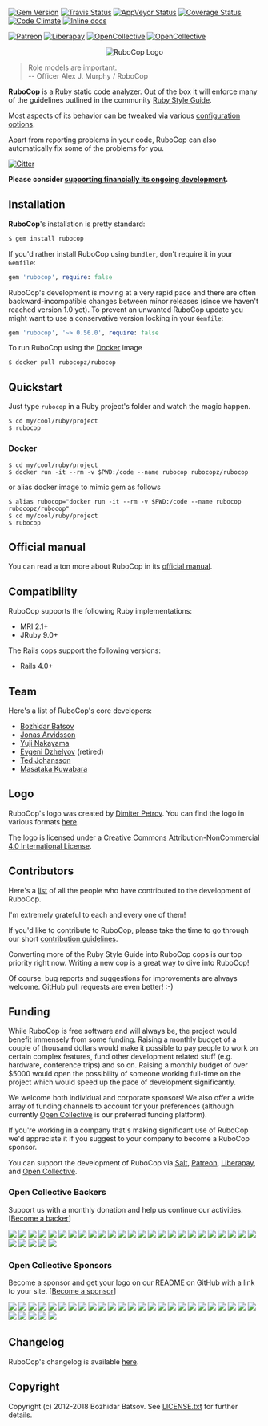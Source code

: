 
[![Gem Version](https://badge.fury.io/rb/rubocop.svg)](http://badge.fury.io/rb/rubocop)
[![Travis Status](https://travis-ci.org/rubocop-hq/rubocop.svg?branch=master)](https://travis-ci.org/rubocop-hq/rubocop)
[![AppVeyor Status](https://ci.appveyor.com/api/projects/status/sj3ye7n5690d0nvg?svg=true)](https://ci.appveyor.com/project/bbatsov/rubocop)
[![Coverage Status](https://img.shields.io/codeclimate/coverage/github/bbatsov/rubocop.svg)](https://codeclimate.com/github/bbatsov/rubocop)
[![Code Climate](https://codeclimate.com/github/bbatsov/rubocop/badges/gpa.svg)](https://codeclimate.com/github/bbatsov/rubocop)
[![Inline docs](http://inch-ci.org/github/bbatsov/rubocop.svg)](http://inch-ci.org/github/bbatsov/rubocop)

[![Patreon](https://img.shields.io/badge/patreon-donate-orange.svg)](https://www.patreon.com/bbatsov)
[![Liberapay](https://liberapay.com/assets/widgets/donate.svg)](https://liberapay.com/bbatsov/donate)
[![OpenCollective](https://opencollective.com/rubocop/backers/badge.svg)](#open-collective-backers)
[![OpenCollective](https://opencollective.com/rubocop/sponsors/badge.svg)](#open-collective-sponsors)

<p align="center">
  <img src="https://raw.githubusercontent.com/bbatsov/rubocop/master/logo/rubo-logo-horizontal.png" alt="RuboCop Logo"/>
</p>

> Role models are important. <br/>
> -- Officer Alex J. Murphy / RoboCop

**RuboCop** is a Ruby static code analyzer. Out of the box it will
enforce many of the guidelines outlined in the community
[Ruby Style Guide](https://github.com/bbatsov/ruby-style-guide).

Most aspects of its behavior can be tweaked via various
[configuration options](https://github.com/bbatsov/rubocop/blob/master/config/default.yml).

Apart from reporting problems in your code, RuboCop can also
automatically fix some of the problems for you.

[![Gitter](https://badges.gitter.im/Join%20Chat.svg)](https://gitter.im/bbatsov/rubocop?utm_source=badge&utm_medium=badge&utm_campaign=pr-badge&utm_content=badge)

**Please consider [supporting financially its ongoing development](#funding).**

## Installation

**RuboCop**'s installation is pretty standard:

```sh
$ gem install rubocop
```

If you'd rather install RuboCop using `bundler`, don't require it in your `Gemfile`:

```rb
gem 'rubocop', require: false
```

RuboCop's development is moving at a very rapid pace and there are
often backward-incompatible changes between minor releases (since we
haven't reached version 1.0 yet). To prevent an unwanted RuboCop update you
might want to use a conservative version locking in your `Gemfile`:

```rb
gem 'rubocop', '~> 0.56.0', require: false
```
To run RuboCop using the [Docker](https://hub.docker.com/r/rubocopz/rubocop/) image
```
$ docker pull rubocopz/rubocop
```

## Quickstart

Just type `rubocop` in a Ruby project's folder and watch the magic happen.

```
$ cd my/cool/ruby/project
$ rubocop
```
### Docker
```
$ cd my/cool/ruby/project
$ docker run -it --rm -v $PWD:/code --name rubocop rubocopz/rubocop
```
or alias docker image to mimic gem as follows
```
$ alias rubocop="docker run -it --rm -v $PWD:/code --name rubocop rubocopz/rubocop"
$ cd my/cool/ruby/project
$ rubocop
```
 

## Official manual

You can read a ton more about RuboCop in its [official manual](http://rubocop.readthedocs.io).

## Compatibility

RuboCop supports the following Ruby implementations:

* MRI 2.1+
* JRuby 9.0+

The Rails cops support the following versions:

* Rails 4.0+

## Team

Here's a list of RuboCop's core developers:

* [Bozhidar Batsov](https://github.com/bbatsov)
* [Jonas Arvidsson](https://github.com/jonas054)
* [Yuji Nakayama](https://github.com/yujinakayama)
* [Evgeni Dzhelyov](https://github.com/edzhelyov) (retired)
* [Ted Johansson](https://github.com/drenmi)
* [Masataka Kuwabara](https://github.com/pocke)

## Logo

RuboCop's logo was created by [Dimiter Petrov](https://www.chadomoto.com/). You can find the logo in various
formats [here](https://github.com/bbatsov/rubocop/tree/master/logo).

The logo is licensed under a
[Creative Commons Attribution-NonCommercial 4.0 International License](http://creativecommons.org/licenses/by-nc/4.0/deed.en_GB).

## Contributors

Here's a [list](https://github.com/bbatsov/rubocop/graphs/contributors) of
all the people who have contributed to the development of RuboCop.

I'm extremely grateful to each and every one of them!

If you'd like to contribute to RuboCop, please take the time to go
through our short
[contribution guidelines](CONTRIBUTING.md).

Converting more of the Ruby Style Guide into RuboCop cops is our top
priority right now. Writing a new cop is a great way to dive into RuboCop!

Of course, bug reports and suggestions for improvements are always
welcome. GitHub pull requests are even better! :-)

## Funding

While RuboCop is free software and will always be, the project would benefit immensely from some funding.
Raising a monthly budget of a couple of thousand dollars would make it possible to pay people to work on
certain complex features, fund other development related stuff (e.g. hardware, conference trips) and so on.
Raising a monthly budget of over $5000 would open the possibility of someone working full-time on the project
which would speed up the pace of development significantly.

We welcome both individual and corporate sponsors! We also offer a
wide array of funding channels to account for your preferences
(although
currently [Open Collective](https://opencollective.com/rubocop) is our
preferred funding platform).

If you're working in a company that's making significant use of RuboCop we'd appreciate it if you suggest to your company
to become a RuboCop sponsor.

You can support the development of RuboCop via
[Salt](https://salt.bountysource.com/teams/rubocop),
[Patreon](https://www.patreon.com/bbatsov),
[Liberapay](https://liberapay.com/bbatsov/donate),
and [Open Collective](https://opencollective.com/rubocop).

### Open Collective Backers

Support us with a monthly donation and help us continue our activities. [[Become a backer](https://opencollective.com/rubocop#backer)]

<a href="https://opencollective.com/rubocop/backer/0/website" target="_blank"><img src="https://opencollective.com/rubocop/backer/0/avatar.svg"></a>
<a href="https://opencollective.com/rubocop/backer/1/website" target="_blank"><img src="https://opencollective.com/rubocop/backer/1/avatar.svg"></a>
<a href="https://opencollective.com/rubocop/backer/2/website" target="_blank"><img src="https://opencollective.com/rubocop/backer/2/avatar.svg"></a>
<a href="https://opencollective.com/rubocop/backer/3/website" target="_blank"><img src="https://opencollective.com/rubocop/backer/3/avatar.svg"></a>
<a href="https://opencollective.com/rubocop/backer/4/website" target="_blank"><img src="https://opencollective.com/rubocop/backer/4/avatar.svg"></a>
<a href="https://opencollective.com/rubocop/backer/5/website" target="_blank"><img src="https://opencollective.com/rubocop/backer/5/avatar.svg"></a>
<a href="https://opencollective.com/rubocop/backer/6/website" target="_blank"><img src="https://opencollective.com/rubocop/backer/6/avatar.svg"></a>
<a href="https://opencollective.com/rubocop/backer/7/website" target="_blank"><img src="https://opencollective.com/rubocop/backer/7/avatar.svg"></a>
<a href="https://opencollective.com/rubocop/backer/8/website" target="_blank"><img src="https://opencollective.com/rubocop/backer/8/avatar.svg"></a>
<a href="https://opencollective.com/rubocop/backer/9/website" target="_blank"><img src="https://opencollective.com/rubocop/backer/9/avatar.svg"></a>
<a href="https://opencollective.com/rubocop/backer/10/website" target="_blank"><img src="https://opencollective.com/rubocop/backer/10/avatar.svg"></a>
<a href="https://opencollective.com/rubocop/backer/11/website" target="_blank"><img src="https://opencollective.com/rubocop/backer/11/avatar.svg"></a>
<a href="https://opencollective.com/rubocop/backer/12/website" target="_blank"><img src="https://opencollective.com/rubocop/backer/12/avatar.svg"></a>
<a href="https://opencollective.com/rubocop/backer/13/website" target="_blank"><img src="https://opencollective.com/rubocop/backer/13/avatar.svg"></a>
<a href="https://opencollective.com/rubocop/backer/14/website" target="_blank"><img src="https://opencollective.com/rubocop/backer/14/avatar.svg"></a>
<a href="https://opencollective.com/rubocop/backer/15/website" target="_blank"><img src="https://opencollective.com/rubocop/backer/15/avatar.svg"></a>
<a href="https://opencollective.com/rubocop/backer/16/website" target="_blank"><img src="https://opencollective.com/rubocop/backer/16/avatar.svg"></a>
<a href="https://opencollective.com/rubocop/backer/17/website" target="_blank"><img src="https://opencollective.com/rubocop/backer/17/avatar.svg"></a>
<a href="https://opencollective.com/rubocop/backer/18/website" target="_blank"><img src="https://opencollective.com/rubocop/backer/18/avatar.svg"></a>
<a href="https://opencollective.com/rubocop/backer/19/website" target="_blank"><img src="https://opencollective.com/rubocop/backer/19/avatar.svg"></a>
<a href="https://opencollective.com/rubocop/backer/20/website" target="_blank"><img src="https://opencollective.com/rubocop/backer/20/avatar.svg"></a>
<a href="https://opencollective.com/rubocop/backer/21/website" target="_blank"><img src="https://opencollective.com/rubocop/backer/21/avatar.svg"></a>
<a href="https://opencollective.com/rubocop/backer/22/website" target="_blank"><img src="https://opencollective.com/rubocop/backer/22/avatar.svg"></a>
<a href="https://opencollective.com/rubocop/backer/23/website" target="_blank"><img src="https://opencollective.com/rubocop/backer/23/avatar.svg"></a>
<a href="https://opencollective.com/rubocop/backer/24/website" target="_blank"><img src="https://opencollective.com/rubocop/backer/24/avatar.svg"></a>
<a href="https://opencollective.com/rubocop/backer/25/website" target="_blank"><img src="https://opencollective.com/rubocop/backer/25/avatar.svg"></a>
<a href="https://opencollective.com/rubocop/backer/26/website" target="_blank"><img src="https://opencollective.com/rubocop/backer/26/avatar.svg"></a>
<a href="https://opencollective.com/rubocop/backer/27/website" target="_blank"><img src="https://opencollective.com/rubocop/backer/27/avatar.svg"></a>
<a href="https://opencollective.com/rubocop/backer/28/website" target="_blank"><img src="https://opencollective.com/rubocop/backer/28/avatar.svg"></a>
<a href="https://opencollective.com/rubocop/backer/29/website" target="_blank"><img src="https://opencollective.com/rubocop/backer/29/avatar.svg"></a>

### Open Collective Sponsors

Become a sponsor and get your logo on our README on GitHub with a link to your site. [[Become a sponsor](https://opencollective.com/rubocop#sponsor)]

<a href="https://opencollective.com/rubocop/sponsor/0/website" target="_blank"><img src="https://opencollective.com/rubocop/sponsor/0/avatar.svg"></a>
<a href="https://opencollective.com/rubocop/sponsor/1/website" target="_blank"><img src="https://opencollective.com/rubocop/sponsor/1/avatar.svg"></a>
<a href="https://opencollective.com/rubocop/sponsor/2/website" target="_blank"><img src="https://opencollective.com/rubocop/sponsor/2/avatar.svg"></a>
<a href="https://opencollective.com/rubocop/sponsor/3/website" target="_blank"><img src="https://opencollective.com/rubocop/sponsor/3/avatar.svg"></a>
<a href="https://opencollective.com/rubocop/sponsor/4/website" target="_blank"><img src="https://opencollective.com/rubocop/sponsor/4/avatar.svg"></a>
<a href="https://opencollective.com/rubocop/sponsor/5/website" target="_blank"><img src="https://opencollective.com/rubocop/sponsor/5/avatar.svg"></a>
<a href="https://opencollective.com/rubocop/sponsor/6/website" target="_blank"><img src="https://opencollective.com/rubocop/sponsor/6/avatar.svg"></a>
<a href="https://opencollective.com/rubocop/sponsor/7/website" target="_blank"><img src="https://opencollective.com/rubocop/sponsor/7/avatar.svg"></a>
<a href="https://opencollective.com/rubocop/sponsor/8/website" target="_blank"><img src="https://opencollective.com/rubocop/sponsor/8/avatar.svg"></a>
<a href="https://opencollective.com/rubocop/sponsor/9/website" target="_blank"><img src="https://opencollective.com/rubocop/sponsor/9/avatar.svg"></a>
<a href="https://opencollective.com/rubocop/sponsor/10/website" target="_blank"><img src="https://opencollective.com/rubocop/sponsor/10/avatar.svg"></a>
<a href="https://opencollective.com/rubocop/sponsor/11/website" target="_blank"><img src="https://opencollective.com/rubocop/sponsor/11/avatar.svg"></a>
<a href="https://opencollective.com/rubocop/sponsor/12/website" target="_blank"><img src="https://opencollective.com/rubocop/sponsor/12/avatar.svg"></a>
<a href="https://opencollective.com/rubocop/sponsor/13/website" target="_blank"><img src="https://opencollective.com/rubocop/sponsor/13/avatar.svg"></a>
<a href="https://opencollective.com/rubocop/sponsor/14/website" target="_blank"><img src="https://opencollective.com/rubocop/sponsor/14/avatar.svg"></a>
<a href="https://opencollective.com/rubocop/sponsor/15/website" target="_blank"><img src="https://opencollective.com/rubocop/sponsor/15/avatar.svg"></a>
<a href="https://opencollective.com/rubocop/sponsor/16/website" target="_blank"><img src="https://opencollective.com/rubocop/sponsor/16/avatar.svg"></a>
<a href="https://opencollective.com/rubocop/sponsor/17/website" target="_blank"><img src="https://opencollective.com/rubocop/sponsor/17/avatar.svg"></a>
<a href="https://opencollective.com/rubocop/sponsor/18/website" target="_blank"><img src="https://opencollective.com/rubocop/sponsor/18/avatar.svg"></a>
<a href="https://opencollective.com/rubocop/sponsor/19/website" target="_blank"><img src="https://opencollective.com/rubocop/sponsor/19/avatar.svg"></a>
<a href="https://opencollective.com/rubocop/sponsor/20/website" target="_blank"><img src="https://opencollective.com/rubocop/sponsor/20/avatar.svg"></a>
<a href="https://opencollective.com/rubocop/sponsor/21/website" target="_blank"><img src="https://opencollective.com/rubocop/sponsor/21/avatar.svg"></a>
<a href="https://opencollective.com/rubocop/sponsor/22/website" target="_blank"><img src="https://opencollective.com/rubocop/sponsor/22/avatar.svg"></a>
<a href="https://opencollective.com/rubocop/sponsor/23/website" target="_blank"><img src="https://opencollective.com/rubocop/sponsor/23/avatar.svg"></a>
<a href="https://opencollective.com/rubocop/sponsor/24/website" target="_blank"><img src="https://opencollective.com/rubocop/sponsor/24/avatar.svg"></a>
<a href="https://opencollective.com/rubocop/sponsor/25/website" target="_blank"><img src="https://opencollective.com/rubocop/sponsor/25/avatar.svg"></a>
<a href="https://opencollective.com/rubocop/sponsor/26/website" target="_blank"><img src="https://opencollective.com/rubocop/sponsor/26/avatar.svg"></a>
<a href="https://opencollective.com/rubocop/sponsor/27/website" target="_blank"><img src="https://opencollective.com/rubocop/sponsor/27/avatar.svg"></a>
<a href="https://opencollective.com/rubocop/sponsor/28/website" target="_blank"><img src="https://opencollective.com/rubocop/sponsor/28/avatar.svg"></a>
<a href="https://opencollective.com/rubocop/sponsor/29/website" target="_blank"><img src="https://opencollective.com/rubocop/sponsor/29/avatar.svg"></a>

## Changelog

RuboCop's changelog is available [here](CHANGELOG.md).

## Copyright

Copyright (c) 2012-2018 Bozhidar Batsov. See [LICENSE.txt](LICENSE.txt) for
further details.
